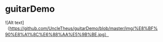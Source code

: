 # guitarDemo
![Alt text]（https://github.com/UncleTheus/guitarDemo/blob/master/img/%E8%BF%90%E8%A1%8C%E6%88%AA%E5%9B%BE.jpg）
